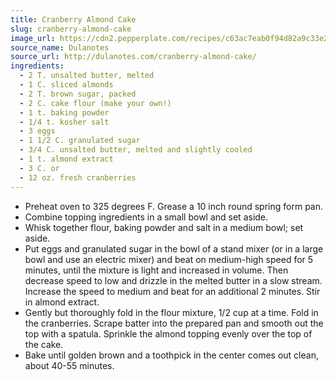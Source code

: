```yaml
---
title: Cranberry Almond Cake
slug: cranberry-almond-cake
image_url: https://cdn2.pepperplate.com/recipes/c63ac7eab0f94d82a9c33e24d5e73c86.jpg
source_name: Dulanotes
source_url: http://dulanotes.com/cranberry-almond-cake/
ingredients:
  - 2 T. unsalted butter, melted
  - 1 C. sliced almonds
  - 2 T. brown sugar, packed
  - 2 C. cake flour (make your own!)
  - 1 t. baking powder
  - 1/4 t. kosher salt
  - 3 eggs
  - 1 1/2 C. granulated sugar
  - 3/4 C. unsalted butter, melted and slightly cooled
  - 1 t. almond extract
  - 3 C. or
  - 12 oz. fresh cranberries
---
```


* Preheat oven to 325 degrees F. Grease a 10 inch round spring form pan.
* Combine topping ingredients in a small bowl and set aside.
* Whisk together flour, baking powder and salt in a medium bowl; set aside.
* Put eggs and granulated sugar in the bowl of a stand mixer (or in a large bowl and use an electric mixer) and beat on medium-high speed for 5 minutes, until the mixture is light and increased in volume. Then decrease speed to low and drizzle in the melted butter in a slow stream. Increase the speed to medium and beat for an additional 2 minutes. Stir in almond extract.
* Gently but thoroughly fold in the flour mixture, 1/2 cup at a time. Fold in the cranberries. Scrape batter into the prepared pan and smooth out the top with a spatula. Sprinkle the almond topping evenly over the top of the cake.
* Bake until golden brown and a toothpick in the center comes out clean, about 40-55 minutes.
